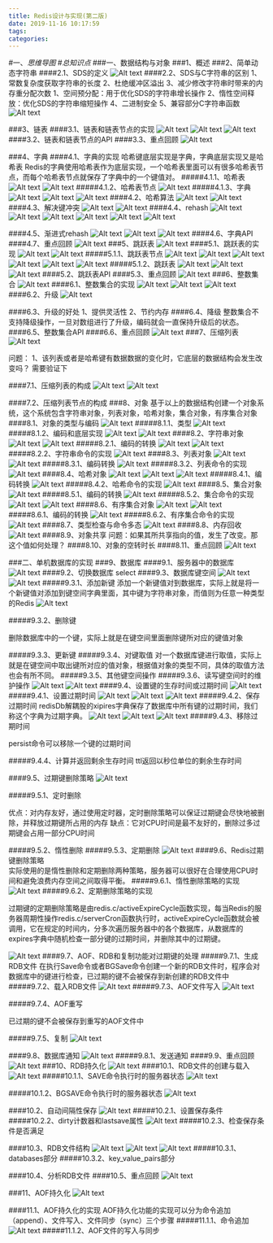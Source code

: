 ```yaml
---
title: Redis设计与实现(第二版)
date: 2019-11-16 10:17:59
tags: 
categories: 
---
```

#一、*思维导图*
#*总知识点*
###一、数据结构与对象
###1、概述
###2、简单动态字符串
####2.1、SDS的定义
![Alt text](./1561627410832.png)
####2.2、SDS与C字符串的区别
	1、常数复杂度获取字符串的长度
	2、杜绝缓冲区溢出
	3、减少修改字符串时带来的内存重分配次数
		1、空间预分配：用于优化SDS的字符串增长操作
		2、惰性空间释放：优化SDS的字符串缩短操作
	4、二进制安全
	5、兼容部分C字符串函数
![Alt text](./1561628826166.png)

###3、链表
####3.1、链表和链表节点的实现
![Alt text](./1561629192316.png)
![Alt text](./1561629205042.png)
![Alt text](./1561629260766.png)
####3.2、链表和链表节点的API
####3.3、重点回顾
![Alt text](./1561629395391.png)

###4、字典
####4.1、字典的实现
	哈希键底层实现是字典，字典底层实现又是哈希表
	Redis的字典使用哈希表作为底层实现，一个哈希表里面可以有很多哈希表节点，而每个哈希表节点就保存了字典中的一个键值对。
#####4.1.1、哈希表
![Alt text](./1561630297284.png)
![Alt text](./1561630309155.png)
#####4.1.2、哈希表节点
![Alt text](./1561630458470.png)
#####4.1.3、字典
![Alt text](./1561630666055.png)
![Alt text](./1561630676788.png)
![Alt text](./1561630689028.png)
####4.2、哈希算法
![Alt text](./1561630853856.png)
![Alt text](./1561630868212.png)
####4.3、解决键冲突
![Alt text](./1561630981435.png)
![Alt text](./1561630993872.png)
####4.4、rehash
![Alt text](./1561631571344.png)
![Alt text](./1561631597698.png)
![Alt text](./1561631612920.png)
![Alt text](./1561631625418.png)
![Alt text](./1561631637173.png)
![Alt text](./1561631671412.png)

####4.5、渐进式rehash
![Alt text](./1561631247603.png)
![Alt text](./1561631290939.png)
![Alt text](./1561631330606.png)
####4.6、字典API
####4.7、重点回顾
![Alt text](./1561631783673.png)
###5、跳跃表
![Alt text](./1561632107272.png)
####5.1、跳跃表的实现
![Alt text](./1561632353263.png)
![Alt text](./1561632366729.png)
#####5.1.1、跳跃表节点
![Alt text](./1561687918308.png)
![Alt text](./1561687944641.png)
![Alt text](./1561687955332.png)
![Alt text](./1561687979081.png)
![Alt text](./1561687992127.png)
![Alt text](./1561688044860.png)
#####5.1.2、跳跃表
![Alt text](./1561688369608.png)
![Alt text](./1561688387361.png)
![Alt text](./1561688402253.png)
####5.2、跳跃表API
####5.3、重点回顾
![Alt text](./1561689109956.png)
###6、整数集合
![Alt text](./1561689168690.png)
####6.1、整数集合的实现
![Alt text](./1561689490563.png)
![Alt text](./1561689555274.png)
![Alt text](./1561689595044.png)
####6.2、升级
![Alt text](./1561689961760.png)

####6.3、升级的好处
	1、提供灵活性
	2、节约内存
####6.4、降级
	整数集合不支持降级操作，一旦对数组进行了升级，编码就会一直保持升级后的状态。
####6.5、整数集合API
####6.6、重点回顾
![Alt text](./1561690262802.png)
###7、压缩列表
![Alt text](./1561690508292.png)

问题：
	1、该列表或者是哈希键有数据数据的变化时，它底层的数据结构会发生改变吗？
		需要验证下

####7.1、压缩列表的构成
![Alt text](./1561690807284.png)
![Alt text](./1561690821754.png)


####7.2、压缩列表节点的构成
###8、对象
	基于以上的数据结构创建一个对象系统，这个系统包含字符串对象，列表对象，哈希对象，集合对象，有序集合对象
####8.1、对象的类型与编码
![Alt text](./1561691849701.png)
#####8.1.1、类型
![Alt text](./1561692021080.png)
#####8.1.2、编码和底层实现
![Alt text](./1561692269767.png)
![Alt text](./1561692428866.png)
####8.2、字符串对象
![Alt text](./1561693187779.png)
![Alt text](./1561693232594.png)
#####8.2.1、编码的转换
![Alt text](./1561693449429.png)
![Alt text](./1561693481956.png)
#####8.2.2、字符串命令的实现
![Alt text](./1561693753482.png)
####8.3、列表对象
![Alt text](./1561693996408.png)
![Alt text](./1561694009588.png)
#####8.3.1、编码转换
![Alt text](./1561694156997.png)
#####8.3.2、列表命令的实现
![Alt text](./1561694485211.png)
####8.4、哈希对象
![Alt text](./1561694867827.png)
![Alt text](./1561694886936.png)
![Alt text](./1561694900397.png)
#####8.4.1、编码转换
![Alt text](./1561694970922.png)
#####8.4.2、哈希命令的实现
![Alt text](./1561695197162.png)
####8.5、集合对象
![Alt text](./1561695292834.png)
#####8.5.1、编码的转换
![Alt text](./1561695364652.png)
#####8.5.2、集合命令的实现
![Alt text](./1561695554815.png)
![Alt text](./1561695565874.png)
####8.6、有序集合对象
![Alt text](./1561695967233.png)
![Alt text](./1561695980998.png)
#####8.6.1、编码的转换
![Alt text](./1561696082478.png)
#####8.6.2、有序集合命令的实现
![Alt text](./1561696175417.png)
####8.7、类型检查与命令多态
![Alt text](./1561696347946.png)
####8.8、内存回收
![Alt text](./1561696556523.png)
####8.9、对象共享
	问题：如果其所共享指向的值，发生了改变。那这个值如何处理？
####8.10、对象的空转时长
####8.11、重点回顾
![Alt text](./1561702856884.png)

###二、单机数据库的实现
###9、数据库
####9.1、服务器中的数据库
![Alt text](./1561775992937.png)
####9.2、切换数据库
	select
####9.3、数据库键空间
![Alt text](./1561776543003.png)
![Alt text](./1561776573829.png)
#####9.3.1、添加新键
	添加一个新键值对到数据库，实际上就是将一个新键值对添加到键空间字典里面，其中键为字符串对象，而值则为任意一种类型的Redis
![Alt text](./1561776852047.png)

#####9.3.2、删除键

删除数据库中的一个键，实际上就是在键空间里面删除键所对应的键值对象


#####9.3.3、更新键
#####9.3.4、对键取值
	对一个数据库键进行取值，实际上就是在键空间中取出键所对应的值对象，根据值对象的类型不同，具体的取值方法也会有所不同。
#####9.3.5、其他键空间操作
#####9.3.6、读写键空间时的维护操作
![Alt text](./1561777542543.png)
![Alt text](./1561777550139.png)
####9.4、设置键的生存时间或过期时间
![Alt text](./1561777648448.png)
#####9.4.1、设置过期时间
![Alt text](./1561777832945.png)
![Alt text](./1561777843151.png)
![Alt text](./1561777885625.png)
#####9.4.2、保存过期时间
	redisDb解耦股的xipires字典保存了数据库中所有键的过期时间，我们称这个字典为过期字典。
![Alt text](./1561793441288.png)
![Alt text](./1561793501849.png)
![Alt text](./1561793518057.png)
#####9.4.3、移除过期时间

persist命令可以移除一个键的过期时间

#####9.4.4、计算并返回剩余生存时间
	ttl返回以秒位单位的剩余生存时间

####9.5、过期键删除策略
![Alt text](./1561794093199.png)

#####9.5.1、定时删除

优点：对内存友好，通过使用定时器，定时删除策略可以保证过期键会尽快地被删除，并释放过期键所占用的内存
缺点：它对CPU时间是最不友好的，删除过多过期键会占用一部分CPU时间

#####9.5.2、惰性删除
#####9.5.3、定期删除
![Alt text](./1561794646123.png)
####9.6、Redis过期键删除策略	
	实际使用的是惰性删除和定期删除两种策略，服务器可以很好在合理使用CPU时间和避免浪费内存空间之间取得平衡。
#####9.6.1、惰性删除策略的实现
![Alt text](./1561795019027.png)
#####9.6.2、定期删除策略的实现

过期键的定期删除策略是由redis.c/activeExpireCycle函数实现，每当Redis的服务器周期性操作redis.c/serverCron函数执行时，activeExpireCycle函数就会被调用，它在规定的时间内，分多次遍历服务器中的各个数据库，从数据库的expires字典中随机检查一部分键的过期时间，并删除其中的过期键。

![Alt text](./1561795559524.png)
####9.7、AOF、RDB和复制功能对过期键的处理
#####9.7.1、生成RDB文件
	在执行Save命令或者BGSave命令创建一个新的RDB文件时，程序会对数据库中的键进行检查，已过期的键不会被保存到新创建的RDB文件中
#####9.7.2、载入RDB文件
![Alt text](./1561795893231.png)
#####9.7.3、AOF文件写入
![Alt text](./1561796110356.png)

#####9.7.4、AOF重写

已过期的键不会被保存到重写的AOF文件中

#####9.7.5、复制
![Alt text](./1561796456415.png)


####9.8、数据库通知
![Alt text](./1561796738249.png)
#####9.8.1、发送通知
####9.9、重点回顾
![Alt text](./1561797010669.png)
###10、RDB持久化
![Alt text](./1561797153177.png)
####10.1、RDB文件的创建与载入
![Alt text](./1561797229400.png)
#####10.1.1、SAVE命令执行时的服务器状态
![Alt text](./1561797446957.png)

#####10.1.2、BGSAVE命令执行时的服务器状态
![Alt text](./1561797533358.png)

####10.2、自动间隔性保存
![Alt text](./1561797766914.png)
#####10.2.1、设置保存条件
#####10.2.2、dirty计数器和lastsave属性
![Alt text](./1561797960812.png)
#####10.2.3、检查保存条件是否满足

####10.3、RDB文件结构
![Alt text](./1561798275365.png)
![Alt text](./1561798282990.png)
![Alt text](./1561798294920.png)
#####10.3.1、databases部分
#####10.3.2、key_value_pairs部分

####10.4、分析RDB文件
####10.5、重点回顾
![Alt text](./1561798888053.png)

###11、AOF持久化
![Alt text](./1561799003785.png)

####11.1、AOF持久化的实现
	AOF持久化功能的实现可以分为命令追加（append）、文件写入、文件同步（sync）三个步骤
#####11.1.1、命令追加
![Alt text](./1561799195565.png)
#####11.1.2、AOF文件的写入与同步